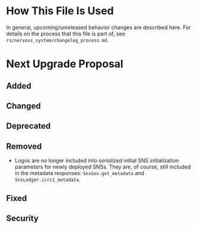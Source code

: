 # How This File Is Used

In general, upcoming/unreleased behavior changes are described here. For details
on the process that this file is part of, see
`rs/nervous_system/changelog_process.md`.


# Next Upgrade Proposal

## Added

## Changed

## Deprecated

## Removed

* Logos are no longer included into *serialized* initial SNS initialization parameters for newly
  deployed SNSs. They are, of course, still included in the metadata responses: 
  `SnsGov.get_metadata` and `SnsLedger.icrc1_metadata`.

## Fixed

## Security
